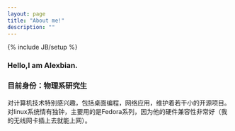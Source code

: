 ```yaml
---
layout: page
title: "About me!"
description: ""
---
```

{% include JB/setup %}
### Hello,I am Alexbian.
### 目前身份：物理系研究生
对计算机技术特别感兴趣，包括桌面编程，网络应用，维护着若干小的开源项目。
对linux系统情有独钟，主要用的是Fedora系列，因为他的硬件兼容性非常好（我的无线网卡插上去就能上网）。
